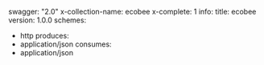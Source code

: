 swagger: "2.0"
x-collection-name: ecobee
x-complete: 1
info:
  title: ecobee
  version: 1.0.0
schemes:
- http
produces:
- application/json
consumes:
- application/json